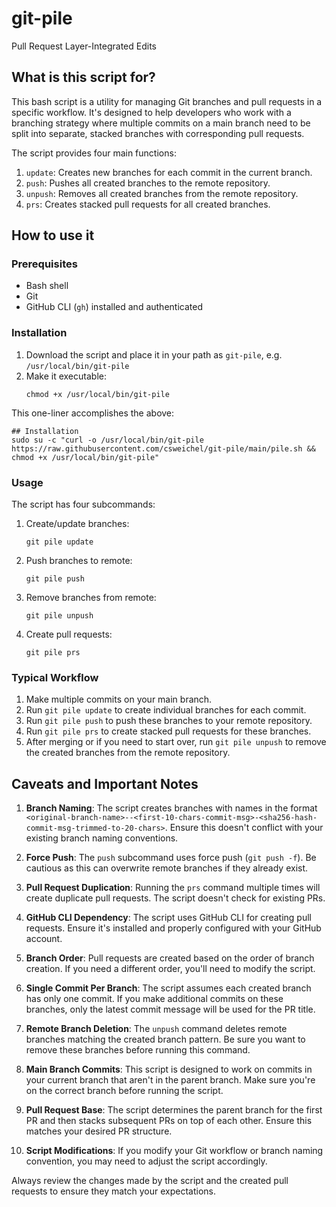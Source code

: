 # git-pile
Pull Request Layer-Integrated Edits

## What is this script for?

This bash script is a utility for managing Git branches and pull requests in a specific workflow. It's designed to help developers who work with a branching strategy where multiple commits on a main branch need to be split into separate, stacked branches with corresponding pull requests.

The script provides four main functions:

1. `update`: Creates new branches for each commit in the current branch.
2. `push`: Pushes all created branches to the remote repository.
3. `unpush`: Removes all created branches from the remote repository.
4. `prs`: Creates stacked pull requests for all created branches.

## How to use it

### Prerequisites

- Bash shell
- Git
- GitHub CLI (`gh`) installed and authenticated

### Installation

1. Download the script and place it in your path as `git-pile`, e.g. `/usr/local/bin/git-pile`
2. Make it executable:
   ```
   chmod +x /usr/local/bin/git-pile
   ```

This one-liner accomplishes the above:
```
## Installation
sudo su -c "curl -o /usr/local/bin/git-pile https://raw.githubusercontent.com/csweichel/git-pile/main/pile.sh && chmod +x /usr/local/bin/git-pile"
```

### Usage

The script has four subcommands:

1. Create/update branches:
   ```
   git pile update
   ```

2. Push branches to remote:
   ```
   git pile push
   ```

3. Remove branches from remote:
   ```
   git pile unpush
   ```

4. Create pull requests:
   ```
   git pile prs
   ```

### Typical Workflow

1. Make multiple commits on your main branch.
2. Run `git pile update` to create individual branches for each commit.
3. Run `git pile push` to push these branches to your remote repository.
4. Run `git pile prs` to create stacked pull requests for these branches.
5. After merging or if you need to start over, run `git pile unpush` to remove the created branches from the remote repository.

## Caveats and Important Notes

1. **Branch Naming**: The script creates branches with names in the format `<original-branch-name>--<first-10-chars-commit-msg>-<sha256-hash-commit-msg-trimmed-to-20-chars>`. Ensure this doesn't conflict with your existing branch naming conventions.

2. **Force Push**: The `push` subcommand uses force push (`git push -f`). Be cautious as this can overwrite remote branches if they already exist.

3. **Pull Request Duplication**: Running the `prs` command multiple times will create duplicate pull requests. The script doesn't check for existing PRs.

4. **GitHub CLI Dependency**: The script uses GitHub CLI for creating pull requests. Ensure it's installed and properly configured with your GitHub account.

5. **Branch Order**: Pull requests are created based on the order of branch creation. If you need a different order, you'll need to modify the script.

6. **Single Commit Per Branch**: The script assumes each created branch has only one commit. If you make additional commits on these branches, only the latest commit message will be used for the PR title.

7. **Remote Branch Deletion**: The `unpush` command deletes remote branches matching the created branch pattern. Be sure you want to remove these branches before running this command.

8. **Main Branch Commits**: This script is designed to work on commits in your current branch that aren't in the parent branch. Make sure you're on the correct branch before running the script.

9. **Pull Request Base**: The script determines the parent branch for the first PR and then stacks subsequent PRs on top of each other. Ensure this matches your desired PR structure.

10. **Script Modifications**: If you modify your Git workflow or branch naming convention, you may need to adjust the script accordingly.

Always review the changes made by the script and the created pull requests to ensure they match your expectations.